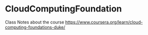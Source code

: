 # CloudComputingFoundation
Class Notes about the course https://www.coursera.org/learn/cloud-computing-foundations-duke/
